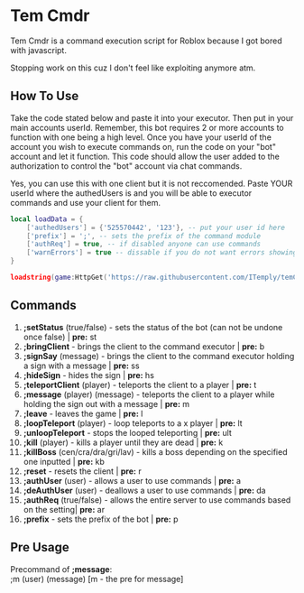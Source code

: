 <h1>Tem Cmdr</h1>

Tem Cmdr is a command execution script for Roblox because I got bored with javascript.

Stopping work on this cuz I don't feel like exploiting anymore atm.

<h2>How To Use</h2>

Take the code stated below and paste it into your executor. Then put in your main accounts userId. Remember, this bot requires 2 or more accounts to function with one being a high level. Once you have your userId of the account you wish to execute commands on, run the code on your "bot" account and let it function. This code should allow the user added to the authorization to control the "bot" account via chat commands.

Yes, you can use this with one client but it is not reccomended. Paste YOUR userId where the authedUsers is and you will be able to executor commands and use your client for them. 

```lua
local loadData = {
    ['authedUsers'] = {'525570442', '123'}, -- put your user id here
    ['prefix'] = ';', -- sets the prefix of the command module
    ['authReq'] = true, -- if disabled anyone can use commands
    ['warnErrors'] = true -- dissable if you do not want errors showing
}

loadstring(game:HttpGet('https://raw.githubusercontent.com/ITemply/temCmdr/main/main.lua'))(loadData)
```

<h2>Commands</h2>

1. <b>;setStatus</b> (true/false) - sets the status of the bot (can not be undone once false) | <b>pre:</b> st
2. <b>;bringClient</b> - brings the client to the command executor | <b>pre:</b> b
3. <b>;signSay</b> (message) - brings the client to the command executor holding a sign with a message | <b>pre:</b> ss
4. <b>;hideSign</b> - hides the sign | <b>pre:</b> hs
5. <b>;teleportClient</b> (player) - teleports the client to a player | <b>pre:</b> t
6. <b>;message</b> (player) (message) - teleports the client to a player while holding the sign out with a message | <b>pre:</b> m
7. <b>;leave</b> - leaves the game | <b>pre:</b> l
8. <b>;loopTeleport</b> (player) - loop teleports to a x player | <b>pre:</b> lt
9. <b>;unloopTeleport</b> - stops the looped teleporting | <b>pre:</b> ult
10. <b>;kill</b> (player) - kills a player until they are dead | <b>pre:</b> k
11. <b>;killBoss</b> (cen/cra/dra/gri/lav) - kills a boss depending on the specified one inputted | <b>pre:</b> kb
12. <b>;reset</b> - resets the client | <b>pre:</b> r
13. <b>;authUser</b> (user) - allows a user to use commands | <b>pre:</b> a
14. <b>;deAuthUser</b> (user) - deallows a user to use commands | <b>pre:</b> da
15. <b>;authReq</b> (true/false) - allows the entire server to use commands based on the setting| <b>pre:</b> ar
16. <b>;prefix</b> - sets the prefix of the bot | <b>pre:</b> p

<h2>Pre Usage</h2>

Precommand of <b>;message</b>:
<br>
;m (user) (message) [m - the pre for message]
